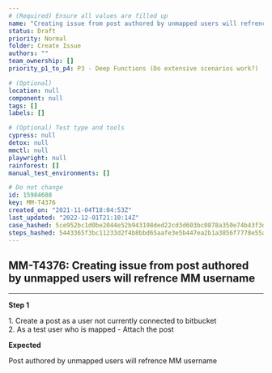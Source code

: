 ```yaml
---
# (Required) Ensure all values are filled up
name: "Creating issue from post authored by unmapped users will refrence MM username"
status: Draft
priority: Normal
folder: Create Issue
authors: ""
team_ownership: []
priority_p1_to_p4: P3 - Deep Functions (Do extensive scenarios work?)

# (Optional)
location: null
component: null
tags: []
labels: []

# (Optional) Test type and tools
cypress: null
detox: null
mmctl: null
playwright: null
rainforest: []
manual_test_environments: []

# Do not change
id: 15984688
key: MM-T4376
created_on: "2021-11-04T18:04:53Z"
last_updated: "2022-12-01T21:10:14Z"
case_hashed: 5ce952bc1d0be2044e52b943198ded22cd3d603bc0878a350e74b43f3da18f4202b7db72d0a0d830c57208ef425d8d8d
steps_hashed: 5443365f3bc11233d2f4b8bbd65aafe3e5b447ea2b1a3856f7778e55a4938e61ae7d77330eccdcffce06bad4a09fde75
---
```


<!-- (Auto-generated) Based on frontmatter's "key" and "name" -->

## MM-T4376: Creating issue from post authored by unmapped users will refrence MM username

---

**Step 1**

1\. Create a post as a user not currently connected to bitbucket\
2\. As a test user who is mapped - Attach the post

**Expected**

Post authored by unmapped users will refrence MM username
